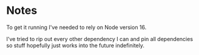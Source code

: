 # Notes

To get it running I've needed to rely on Node version 16.

I've tried to rip out every other dependency I can and pin all dependencies so stuff hopefully just works into the future indefinitely.
